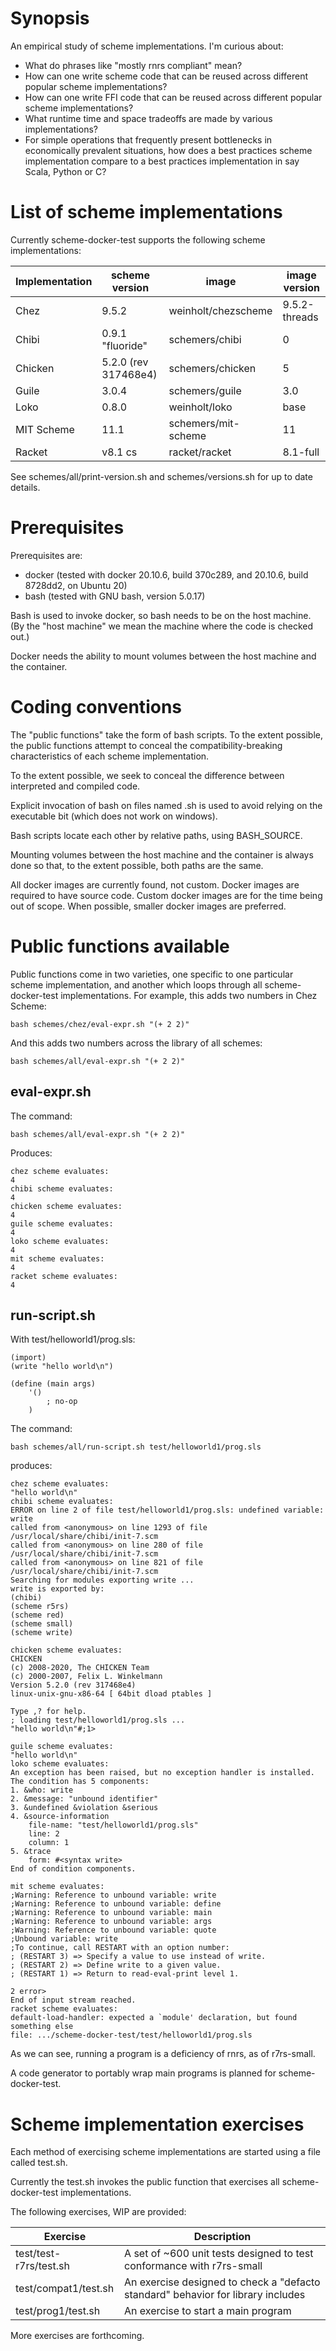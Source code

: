 
# Synopsis

An empirical study of scheme implementations.  I'm curious about:

  - What do phrases like "mostly rnrs compliant" mean?
  - How can one write scheme code that can be reused across different popular scheme implementations?
  - How can one write FFI code that can be reused across different popular scheme implementations?
  - What runtime time and space tradeoffs are made by various implementations?
  - For simple operations that frequently present bottlenecks in economically prevalent situations, how does a best practices scheme implementation compare to a best practices implementation in say Scala, Python or C?

# List of scheme implementations

Currently scheme-docker-test supports the following scheme implementations:

| Implementation | scheme version | image | image version |
|---|---|---|---|
| Chez | 9.5.2 | weinholt/chezscheme | 9.5.2-threads |
| Chibi | 0.9.1 "fluoride" | schemers/chibi | 0 |
| Chicken | 5.2.0 (rev 317468e4) | schemers/chicken | 5 |
| Guile | 3.0.4 | schemers/guile | 3.0 |
| Loko | 0.8.0 | weinholt/loko | base |
| MIT Scheme | 11.1 | schemers/mit-scheme | 11 |
| Racket | v8.1 cs | racket/racket | 8.1-full |

See schemes/all/print-version.sh and schemes/versions.sh for up to date details.

# Prerequisites

Prerequisites are:

  - docker (tested with docker 20.10.6, build 370c289, and 20.10.6, build 8728dd2, on Ubuntu 20)
  - bash (tested with GNU bash, version 5.0.17)
  
Bash is used to invoke docker, so bash needs to be on the host machine.  (By the "host machine" we mean the machine where the code is checked out.)

Docker needs the ability to mount volumes between the host machine and the container.

# Coding conventions

The "public functions" take the form of bash scripts.  To the extent possible, the public functions attempt to conceal the compatibility-breaking characteristics of each scheme implementation.

To the extent possible, we seek to conceal the difference between interpreted and compiled code.

Explicit invocation of bash on files named .sh is used to avoid relying on the executable bit (which does not work on windows).

Bash scripts locate each other by relative paths, using BASH_SOURCE.

Mounting volumes between the host machine and the container is always done so that, to the extent possible, both paths are the same.

All docker images are currently found, not custom.  Docker images are required to have source code.  Custom docker images are for the time being out of scope.  When possible, smaller docker images are preferred.

# Public functions available

Public functions come in two varieties, one specific to one particular scheme implementation, and another which loops through all scheme-docker-test implementations.  For example, this adds two numbers in Chez Scheme:

    bash schemes/chez/eval-expr.sh "(+ 2 2)"

And this adds two numbers across the library of all schemes:

    bash schemes/all/eval-expr.sh "(+ 2 2)"

## eval-expr.sh

The command:

    bash schemes/all/eval-expr.sh "(+ 2 2)"

Produces:

    chez scheme evaluates:
    4
    chibi scheme evaluates:
    4
    chicken scheme evaluates:
    4
    guile scheme evaluates:
    4
    loko scheme evaluates:
    4
    mit scheme evaluates:
    4
    racket scheme evaluates:
    4

## run-script.sh

With test/helloworld1/prog.sls:

    (import)
    (write "hello world\n")

    (define (main args) 
        '()
            ; no-op
        )

The command:

    bash schemes/all/run-script.sh test/helloworld1/prog.sls 

produces:

    chez scheme evaluates:
    "hello world\n"
    chibi scheme evaluates:
    ERROR on line 2 of file test/helloworld1/prog.sls: undefined variable: write
    called from <anonymous> on line 1293 of file /usr/local/share/chibi/init-7.scm
    called from <anonymous> on line 280 of file /usr/local/share/chibi/init-7.scm
    called from <anonymous> on line 821 of file /usr/local/share/chibi/init-7.scm
    Searching for modules exporting write ...
    write is exported by:
    (chibi)
    (scheme r5rs)
    (scheme red)
    (scheme small)
    (scheme write)

    chicken scheme evaluates:
    CHICKEN
    (c) 2008-2020, The CHICKEN Team
    (c) 2000-2007, Felix L. Winkelmann
    Version 5.2.0 (rev 317468e4)
    linux-unix-gnu-x86-64 [ 64bit dload ptables ]

    Type ,? for help.
    ; loading test/helloworld1/prog.sls ...
    "hello world\n"#;1> 

    guile scheme evaluates:
    "hello world\n"
    loko scheme evaluates:
    An exception has been raised, but no exception handler is installed.
    The condition has 5 components:
    1. &who: write
    2. &message: "unbound identifier"
    3. &undefined &violation &serious
    4. &source-information
        file-name: "test/helloworld1/prog.sls"
        line: 2
        column: 1
    5. &trace
        form: #<syntax write>
    End of condition components.

    mit scheme evaluates:
    ;Warning: Reference to unbound variable: write
    ;Warning: Reference to unbound variable: define
    ;Warning: Reference to unbound variable: main
    ;Warning: Reference to unbound variable: args
    ;Warning: Reference to unbound variable: quote
    ;Unbound variable: write
    ;To continue, call RESTART with an option number:
    ; (RESTART 3) => Specify a value to use instead of write.
    ; (RESTART 2) => Define write to a given value.
    ; (RESTART 1) => Return to read-eval-print level 1.

    2 error> 
    End of input stream reached.
    racket scheme evaluates:
    default-load-handler: expected a `module' declaration, but found something else
    file: .../scheme-docker-test/test/helloworld1/prog.sls

As we can see, running a program is a deficiency of rnrs, as of r7rs-small.

A code generator to portably wrap main programs is planned for scheme-docker-test.

# Scheme implementation exercises

Each method of exercising scheme implementations are started using a file called test.sh.

Currently the test.sh invokes the public function that exercises all scheme-docker-test implementations.

The following exercises, WIP are provided:

| Exercise | Description |
|---|---|
| test/test-r7rs/test.sh | A set of ~600 unit tests designed to test conformance with r7rs-small |
| test/compat1/test.sh | An exercise designed to check a "defacto standard" behavior for library includes |
| test/prog1/test.sh | An exercise to start a main program |

More exercises are forthcoming.
